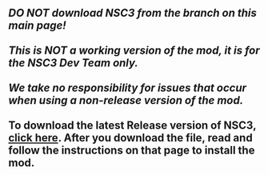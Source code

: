 ## ***DO NOT download NSC3 from the branch on this main page!<br/><br/>This is NOT a working version of the mod, it is for the NSC3 Dev Team only.***<br/><br/>***We take no responsibility for issues that occur when using a non-release version of the mod.***<br/><br/>**To download the latest Release version of NSC3, [click here](https://github.com/CaptainX3/NSC3-Mod/releases). After you download the file, read and follow the instructions on that page to install the mod.**
